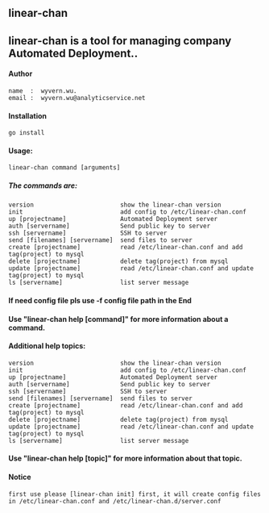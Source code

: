 ## linear-chan
    
## linear-chan is a tool for managing company Automated Deployment..

#### Author 
    
    name  :  wyvern.wu.
    email :  wyvern.wu@analyticservice.net

#### Installation

    go install
    
#### Usage:

    linear-chan command [arguments]

##### The commands are:

    version                        show the linear-chan version
    init                           add config to /etc/linear-chan.conf
    up [projectname]               Automated Deployment server
    auth [servername]              Send public key to server
    ssh [servername]               SSH to server
    send [filenames] [servername]  send files to server
    create [projectname]           read /etc/linear-chan.conf and add tag(project) to mysql
    delete [projectname]           delete tag(project) from mysql
    update [projectname]           read /etc/linear-chan.conf and update tag(project) to mysql
    ls [servername]                list server message

#### If need config file pls use -f config file path in the End

#### Use "linear-chan help [command]" for more information about a command.

#### Additional help topics:

    version                        show the linear-chan version
    init                           add config to /etc/linear-chan.conf
    up [projectname]               Automated Deployment server
    auth [servername]              Send public key to server
    ssh [servername]               SSH to server
    send [filenames] [servername]  send files to server
    create [projectname]           read /etc/linear-chan.conf and add tag(project) to mysql
    delete [projectname]           delete tag(project) from mysql
    update [projectname]           read /etc/linear-chan.conf and update tag(project) to mysql
    ls [servername]                list server message

#### Use "linear-chan help [topic]" for more information about that topic.

#### Notice

    first use please [linear-chan init] first, it will create config files in /etc/linear-chan.conf and /etc/linear-chan.d/server.conf
